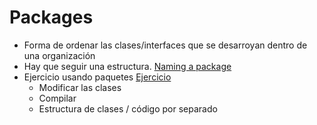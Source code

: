# Packages
- Forma de ordenar las clases/interfaces que se desarroyan dentro de una organización
- Hay que seguir una estructura. [Naming a package](https://docs.oracle.com/javase/tutorial/java/package/namingpkgs.html)
- Ejercicio usando paquetes [Ejercicio](https://docs.oracle.com/javase/tutorial/java/package/QandE/packages-questions.html)
    - Modificar las clases
    - Compilar
    - Estructura de clases / código por separado